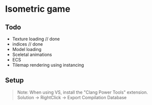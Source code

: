 # Isometric game

## Todo
- Texture loading                       // done
- indices                               // done
- Model loading
- Sceletal animations
- ECS
- Tilemap rendering using instancing

## Setup

> Note: When using VS, install the "Clang Power Tools" extension. Solution -> RightClick -> Export Compilation Database
